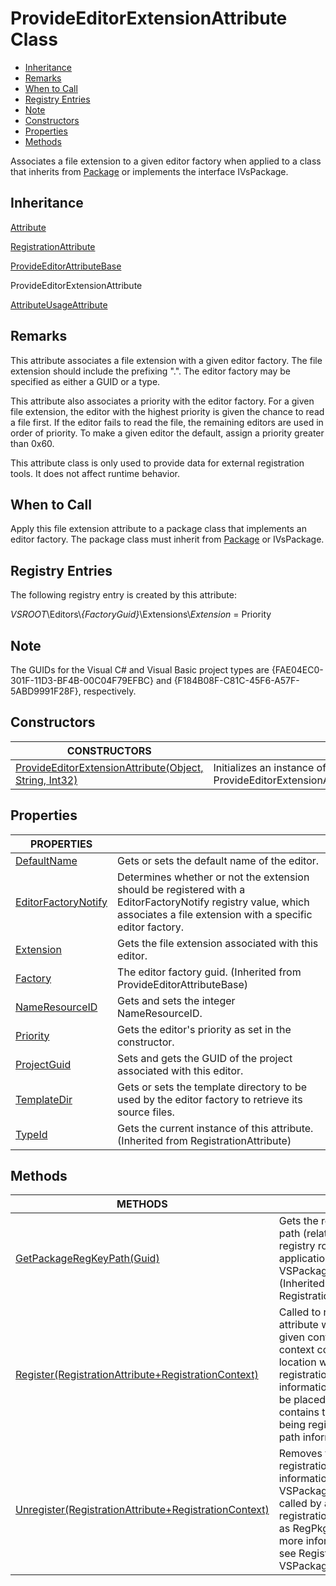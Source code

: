 # ProvideEditorExtensionAttribute Class

<!--Start-Of-TOC-->
   - [Inheritance](#Inheritance)
   - [Remarks](#Remarks)
   - [When to Call](#When-to-Call)
   - [Registry Entries](#Registry-Entries)
   - [Note](#Note)
   - [Constructors](#Constructors)
   - [Properties](#Properties)
   - [Methods](#Methods)
<!--End-Of-TOC-->


Associates a file extension to a given editor factory when applied to a class
that inherits from
[Package](https://docs.microsoft.com/en-us/dotnet/api/microsoft.visualstudio.shell.package?view=visualstudiosdk-2022)
or implements the interface IVsPackage.

## Inheritance

[Attribute](https://docs.microsoft.com/en-us/dotnet/api/system.attribute)

[RegistrationAttribute](https://docs.microsoft.com/en-us/dotnet/api/microsoft.visualstudio.shell.registrationattribute?view=visualstudiosdk-2022)

[ProvideEditorAttributeBase](https://docs.microsoft.com/en-us/dotnet/api/microsoft.visualstudio.shell.provideeditorattributebase?view=visualstudiosdk-2022)

ProvideEditorExtensionAttribute

[AttributeUsageAttribute](https://docs.microsoft.com/en-us/dotnet/api/system.attributeusageattribute)

## Remarks

This attribute associates a file extension with a given editor factory. The file
extension should include the prefixing ".". The editor factory may be specified
as either a GUID or a type.

This attribute also associates a priority with the editor factory. For a given
file extension, the editor with the highest priority is given the chance to read
a file first. If the editor fails to read the file, the remaining editors are
used in order of priority. To make a given editor the default, assign a priority
greater than 0x60.

This attribute class is only used to provide data for external registration
tools. It does not affect runtime behavior.

## When to Call

Apply this file extension attribute to a package class that implements an editor
factory. The package class must inherit from
[Package](https://docs.microsoft.com/en-us/dotnet/api/microsoft.visualstudio.shell.package?view=visualstudiosdk-2022)
or IVsPackage.

## Registry Entries

The following registry entry is created by this attribute:

*VSROOT*\\Editors\\*{FactoryGuid}*\\Extensions\\*Extension* = Priority

## Note

The GUIDs for the Visual C\# and Visual Basic project types are
{FAE04EC0-301F-11D3-BF4B-00C04F79EFBC} and
{F184B08F-C81C-45F6-A57F-5ABD9991F28F}, respectively.

## Constructors

| CONSTRUCTORS                                                                                                                                                                                                                                                                                                   |                                                             |
|----------------------------------------------------------------------------------------------------------------------------------------------------------------------------------------------------------------------------------------------------------------------------------------------------------------|-------------------------------------------------------------|
| [ProvideEditorExtensionAttribute(Object, String, Int32)](https://docs.microsoft.com/en-us/dotnet/api/microsoft.visualstudio.shell.provideeditorextensionattribute.-ctor?view=visualstudiosdk-2022#microsoft-visualstudio-shell-provideeditorextensionattribute-ctor(system-object-system-string-system-int32)) | Initializes an instance of ProvideEditorExtensionAttribute. |

## Properties

| PROPERTIES                                                                                                                                                                                                                                                     |                                                                                                                                                                           |
|----------------------------------------------------------------------------------------------------------------------------------------------------------------------------------------------------------------------------------------------------------------|---------------------------------------------------------------------------------------------------------------------------------------------------------------------------|
| [DefaultName](https://docs.microsoft.com/en-us/dotnet/api/microsoft.visualstudio.shell.provideeditorextensionattribute.defaultname?view=visualstudiosdk-2022#microsoft-visualstudio-shell-provideeditorextensionattribute-defaultname)                         | Gets or sets the default name of the editor.                                                                                                                              |
| [EditorFactoryNotify](https://docs.microsoft.com/en-us/dotnet/api/microsoft.visualstudio.shell.provideeditorextensionattribute.editorfactorynotify?view=visualstudiosdk-2022#microsoft-visualstudio-shell-provideeditorextensionattribute-editorfactorynotify) | Determines whether or not the extension should be registered with a EditorFactoryNotify registry value, which associates a file extension with a specific editor factory. |
| [Extension](https://docs.microsoft.com/en-us/dotnet/api/microsoft.visualstudio.shell.provideeditorextensionattribute.extension?view=visualstudiosdk-2022#microsoft-visualstudio-shell-provideeditorextensionattribute-extension)                               | Gets the file extension associated with this editor.                                                                                                                      |
| [Factory](https://docs.microsoft.com/en-us/dotnet/api/microsoft.visualstudio.shell.provideeditorattributebase.factory?view=visualstudiosdk-2022#microsoft-visualstudio-shell-provideeditorattributebase-factory)                                               | The editor factory guid. (Inherited from ProvideEditorAttributeBase)                                                                                                      |
| [NameResourceID](https://docs.microsoft.com/en-us/dotnet/api/microsoft.visualstudio.shell.provideeditorextensionattribute.nameresourceid?view=visualstudiosdk-2022#microsoft-visualstudio-shell-provideeditorextensionattribute-nameresourceid)                | Gets and sets the integer NameResourceID.                                                                                                                                 |
| [Priority](https://docs.microsoft.com/en-us/dotnet/api/microsoft.visualstudio.shell.provideeditorextensionattribute.priority?view=visualstudiosdk-2022#microsoft-visualstudio-shell-provideeditorextensionattribute-priority)                                  | Gets the editor's priority as set in the constructor.                                                                                                                     |
| [ProjectGuid](https://docs.microsoft.com/en-us/dotnet/api/microsoft.visualstudio.shell.provideeditorextensionattribute.projectguid?view=visualstudiosdk-2022#microsoft-visualstudio-shell-provideeditorextensionattribute-projectguid)                         | Sets and gets the GUID of the project associated with this editor.                                                                                                        |
| [TemplateDir](https://docs.microsoft.com/en-us/dotnet/api/microsoft.visualstudio.shell.provideeditorextensionattribute.templatedir?view=visualstudiosdk-2022#microsoft-visualstudio-shell-provideeditorextensionattribute-templatedir)                         | Gets or sets the template directory to be used by the editor factory to retrieve its source files.                                                                        |
| [TypeId](https://docs.microsoft.com/en-us/dotnet/api/microsoft.visualstudio.shell.registrationattribute.typeid?view=visualstudiosdk-2022#microsoft-visualstudio-shell-registrationattribute-typeid)                                                            | Gets the current instance of this attribute. (Inherited from RegistrationAttribute)                                                                                       |

## Methods

| METHODS                                                                                                                                                                                                                                                                                                                                                |                                                                                                                                                                                                                   |
|--------------------------------------------------------------------------------------------------------------------------------------------------------------------------------------------------------------------------------------------------------------------------------------------------------------------------------------------------------|-------------------------------------------------------------------------------------------------------------------------------------------------------------------------------------------------------------------|
| [GetPackageRegKeyPath(Guid)](https://docs.microsoft.com/en-us/dotnet/api/microsoft.visualstudio.shell.registrationattribute.getpackageregkeypath?view=visualstudiosdk-2022#microsoft-visualstudio-shell-registrationattribute-getpackageregkeypath(system-guid))                                                                                       | Gets the registry path (relative to the registry root of the application) of the VSPackage. (Inherited from RegistrationAttribute)                                                                                |
| [Register(RegistrationAttribute+RegistrationContext)](https://docs.microsoft.com/en-us/dotnet/api/microsoft.visualstudio.shell.provideeditorextensionattribute.register?view=visualstudiosdk-2022#microsoft-visualstudio-shell-provideeditorextensionattribute-register(microsoft-visualstudio-shell-registrationattribute-registrationcontext))       | Called to register this attribute with the given context. The context contains the location where the registration information should be placed. It also contains the type being registered and path information. |
| [Unregister(RegistrationAttribute+RegistrationContext)](https://docs.microsoft.com/en-us/dotnet/api/microsoft.visualstudio.shell.provideeditorextensionattribute.unregister?view=visualstudiosdk-2022#microsoft-visualstudio-shell-provideeditorextensionattribute-unregister(microsoft-visualstudio-shell-registrationattribute-registrationcontext)) | Removes the registration information about a VSPackage when called by an external registration tool such as RegPkg.exe. For more information, see Registering VSPackages.                                         |
